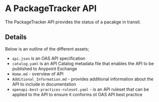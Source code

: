 # A PackageTracker API
The PackageTracker API provides the status of a pacakge in transit.

## Details
Below is an outline of the different assets;

- `api.json` is an OAS API specification
- `catalog.yaml` is an API Catalog metadata file that enables the API to be published to Anypoint Exchange
- `Home.md` - overview of API
- `Additional_Information.md` - provides additional information about the API to include in documentation
- `openapi-best-practices-ruleset.yaml` - is an API ruleset that can be applied to the API to ensure it conforms ot OAS API best practice